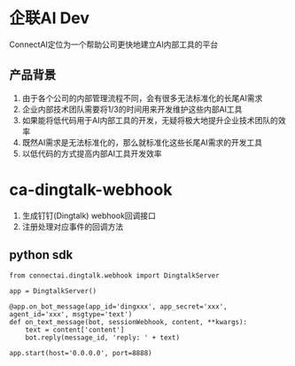 # 企联AI Dev

ConnectAI定位为一个帮助公司更快地建立AI内部工具的平台


## 产品背景

1. 由于各个公司的内部管理流程不同，会有很多无法标准化的长尾AI需求
2. 企业内部技术团队需要将1/3的时间用来开发维护这些内部AI工具
3. 如果能将低代码用于AI内部工具的开发，无疑将极大地提升企业技术团队的效率
4. 既然AI需求是无法标准化的，那么就标准化这些长尾AI需求的开发工具
5. 以低代码的方式提高内部AI工具开发效率


# ca-dingtalk-webhook

1. 生成钉钉(Dingtalk) webhook回调接口
2. 注册处理对应事件的回调方法


## python sdk
```
from connectai.dingtalk.webhook import DingtalkServer

app = DingtalkServer()

@app.on_bot_message(app_id='dingxxx', app_secret='xxx', agent_id='xxx', msgtype='text')
def on_text_message(bot, sessionWebhook, content, **kwargs):
    text = content['content']
    bot.reply(message_id, 'reply: ' + text)

app.start(host='0.0.0.0', port=8888)
```
